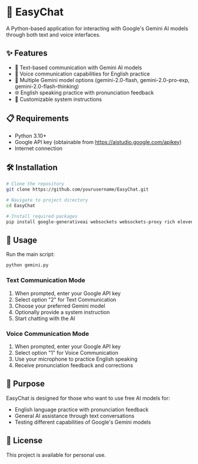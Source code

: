 # 🚀 EasyChat

A Python-based application for interacting with Google's Gemini AI models through both text and voice interfaces.

## ✨ Features

- 💬 Text-based communication with Gemini AI models
- 🎤 Voice communication capabilities for English practice
- 🤖 Multiple Gemini model options (gemini-2.0-flash, gemini-2.0-pro-exp, gemini-2.0-flash-thinking)
- 🌐 English speaking practice with pronunciation feedback
- 📝 Customizable system instructions

## 📋 Requirements

- Python 3.10+
- Google API key (obtainable from <https://aistudio.google.com/apikey>)
- Internet connection

## 🛠️ Installation

```bash
# Clone the repository
git clone https://github.com/yourusername/EasyChat.git

# Navigate to project directory
cd EasyChat

# Install required packages
pip install google-generativeai websockets websockets-proxy rich elevenlabs pyaudio
```

## 🚀 Usage

Run the main script:

```bash
python gemini.py
```

### Text Communication Mode

1. When prompted, enter your Google API key
2. Select option "2" for Text Communication
3. Choose your preferred Gemini model
4. Optionally provide a system instruction
5. Start chatting with the AI

### Voice Communication Mode

1. When prompted, enter your Google API key
2. Select option "1" for Voice Communication
3. Use your microphone to practice English speaking
4. Receive pronunciation feedback and corrections

## 🎯 Purpose

EasyChat is designed for those who want to use free AI models for:

- English language practice with pronunciation feedback
- General AI assistance through text conversations
- Testing different capabilities of Google's Gemini models

## 📝 License

This project is available for personal use.
